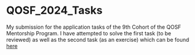 # QOSF_2024_Tasks
My submission for the application tasks of the 9th Cohort of the QOSF Mentorship Program. I have attempted to solve the first task (to be reviewed) as well as the second task (as an exercise) which can be found [here](https://docs.google.com/document/d/14xAiT2Z_EesOXeAoIOYs4oRipGGbuG9u)

